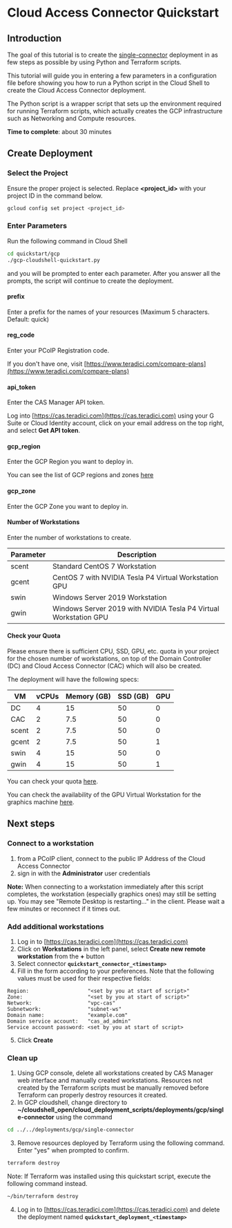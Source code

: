 # Cloud Access Connector Quickstart

## Introduction
The goal of this tutorial is to create the [single-connector](https://github.com/teradici/cloud_deployment_scripts/blob/master/docs/README-gcp.md#single-connector) deployment in as few steps as possible by using Python and Terraform scripts.

This tutorial will guide you in entering a few parameters in a configuration file before showing you how to run a Python script in the Cloud Shell to create the Cloud Access Connector deployment.

The Python script is a wrapper script that sets up the environment required for running Terraform scripts, which actually creates the GCP infrastructure such as Networking and Compute resources.

**Time to complete**: about 30 minutes

## Create Deployment
### Select the Project
Ensure the proper project is selected. Replace **<project_id>** with your project ID in the command below.
```bash
gcloud config set project <project_id>
```

### Enter Parameters

Run the following command in Cloud Shell
```bash
cd quickstart/gcp
./gcp-cloudshell-quickstart.py
```
and you will be prompted to enter each parameter. After you answer all the prompts, the script will continue to create the deployment.

#### prefix
Enter a prefix for the names of your resources (Maximum 5 characters. Default: quick)

#### reg_code
Enter your PCoIP Registration code.

If you don't have one, visit [https://www.teradici.com/compare-plans](https://www.teradici.com/compare-plans)

#### api_token
Enter the CAS Manager API token.

Log into [https://cas.teradici.com](https://cas.teradici.com) using your G Suite or Cloud Identity account, click on your email address on the top right, and select **Get API token**.

#### gcp_region
Enter the GCP Region you want to deploy in.     

You can see the list of GCP regions and zones [here](https://cloud.google.com/compute/docs/regions-zones)

#### gcp_zone
Enter the GCP Zone you want to deploy in.

#### Number of Workstations
Enter the number of workstations to create.

Parameter | Description
--- | ---
scent | Standard CentOS 7 Workstation
gcent | CentOS 7 with NVIDIA Tesla P4 Virtual Workstation GPU
swin | Windows Server 2019 Workstation
gwin | Windows Server 2019 with NVIDIA Tesla P4 Virtual Workstation GPU

#### Check your Quota
Please ensure there is sufficient CPU, SSD, GPU, etc. quota in your project for the chosen number of workstations, on top of the Domain Controller (DC) and Cloud Access Connector (CAC) which will also be created.

The deployment will have the following specs:

VM | vCPUs | Memory (GB) | SSD (GB) | GPU 
---|---|---|---|--- 
DC | 4 | 15 | 50 | 0
CAC | 2 | 7.5 | 50 | 0 
scent | 2 | 7.5 | 50 | 0 
gcent | 2 | 7.5 | 50 | 1
swin | 4 | 15 | 50 | 0
gwin | 4 | 15 | 50 | 1

You can check your quota [here](https://console.cloud.google.com/iam-admin/quotas).     

You can check the availability of the GPU Virtual Workstation for the graphics machine [here](https://cloud.google.com/compute/docs/gpus/gpu-regions-zones).

## Next steps

### Connect to a workstation

1. from a PCoIP client, connect to the public IP Address of the Cloud Access Connector
2. sign in with the **Administrator** user credentials

**Note:** When connecting to a workstation immediately after this script completes, the workstation (especially graphics ones) may still be setting up. You may see "Remote Desktop is restarting..." in the client. Please wait a few minutes or reconnect if it times out.

### Add additional workstations
1. Log in to [https://cas.teradici.com](https://cas.teradici.com)
2. Click on **Workstations** in the left panel, select **Create new remote workstation** from the **+** button
3. Select connector **`quickstart_connector_<timestamp>`**
4. Fill in the form according to your preferences. Note that the following
   values must be used for their respective fields:
```
Region:                   "<set by you at start of script>"
Zone:                     "<set by you at start of script>"
Network:                  "vpc-cas"
Subnetwork:               "subnet-ws"
Domain name:              "example.com"
Domain service account:   "cas_ad_admin"
Service account password: <set by you at start of script>
```
5. Click **Create**

### Clean up
  1. Using GCP console, delete all workstations created by CAS Manager
     web interface and manually created workstations. Resources not created by
     the Terraform scripts must be manually removed before Terraform can
     properly destroy resources it created.
  2. In GCP cloudshell, change directory to **~/cloudshell_open/cloud_deployment_scripts/deployments/gcp/single-connector** using the command
```bash
cd ../../deployments/gcp/single-connector
```   
  3. Remove resources deployed by Terraform using the following command. Enter "yes" when prompted to confirm.
```bash
terraform destroy
```
  Note: If Terraform was installed using this quickstart script, execute the following command instead.
```bash
~/bin/terraform destroy
```

  4. Log in to [https://cas.teradici.com](https://cas.teradici.com) and delete the deployment named
     **`quickstart_deployment_<timestamp>`**
